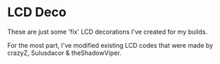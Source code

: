 LCD Deco
========

These are just some 'fix' LCD decorations I've created for my builds.

For the most part, I've modified existing LCD codes that were made by crazyZ, Sulusdacor & theShadowViper.